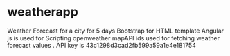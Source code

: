 # weatherapp
Weather Forecast for a city for 5 days 
Bootstrap for HTML template 
Angular js is used for Scripting 
openweather mapAPI ids used for fetching weather forecast values . 
API key is 43c1298d3cad2fb599a59a1e4e181754

